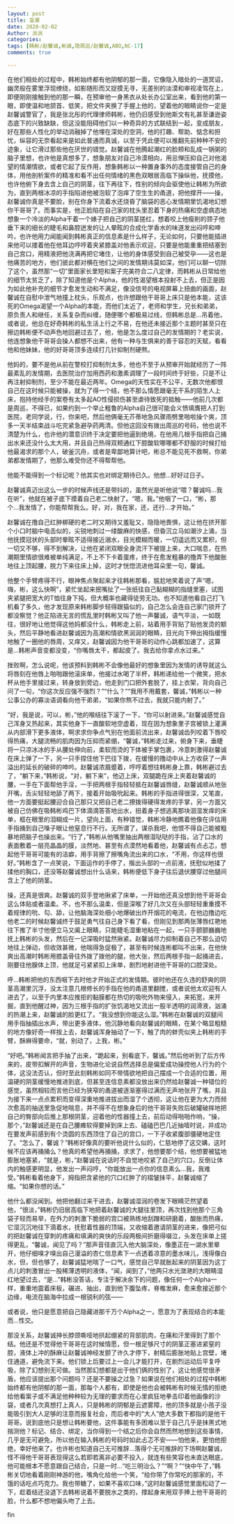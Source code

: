 ```yaml
---
layout: post
title: 盲潮
date: 2020-02-02
Author: 派派
categories: 
tags: [韩彬/赵馨诚,彬诚,隐周巡/赵馨诚,ABO,NC-17]
comments: true

---
```




在他们相处的过程中，韩彬始终都有他阴郁的那一面，它像隐入暗处的一道冥诏，幽灵般在雾里浮现缭绕，如影随形而又捉摸无寻，无差别的淡漠和审视凌驾在上，即便刚刚接触到他的那一瞬，在预审他一身黑衣从处长办公室出来，看到他的第一眼，即使温和地颔首、低笑，把文件夹换了手握上他的，望着他的眼睛说你一定是赵馨诚警官了，我是张北彤的代理律师韩彬，他仍旧感受到他斯文有礼甚至谦逊姿态底下的兴致缺缺，但这没能阻碍他们以一种奇异的方式联结到一起，变成朋友，好在那些人性化的举动消融掉了他埋在深处的空洞，他的打趣、帮助、惦念和担忧，纵容的无奈看起来是如此普通而真诚，以至于凭此便可以推翻先前种种不安的迹象，让它滑过那些他在厌世的错觉。赵馨诚在他腾起潮红的脸颊和乱成一锅粥的脑子里想，也许他是真想多了，想象朋友对自己冷漠相向，用忌惮压抑自己对他渴望的情潮情欲，或者它起了反作用，想象韩彬以一种置身事外的态度接管自己的身体，用他剖析案件的精准和看不出任何情绪的黑色双眼居高临下操纵他，抚摸他，也许他俯下身去含上自己的阴茎，往下再往下，性别的倾向会驱使他让韩彬为所欲为，直到两根冰凉的手指陷进他被泡软了泡痒了空生生的甬道，把他撑开——操，赵馨诚你真是不要脸，别在你身下流着水还烧昏了脑袋的恶心发情期里饥渴地幻想你干哥哥了。而事实是，他正脸陷在自己家的枕头里忍着下身的热痛和空虚病态地想象一个冷淡的Alpha干着一个婊子把自己的阴茎搓红，想着咬上他瘦削的颈子他垂下来的细长的睫毛和鼻腔迸发的让人晕眩的合成化学香水的味道发出闷哼和呻吟，也许他用力闻能闻到韩彬真正的信息素是什么样子，无论如何，只要他能插进来他可以搂着他在他耳边哼哼着夹紧膝盖对他表示欢迎，只要是他能重重把结塞到自己宫口，用精液把他浇满再把它堵住，让他的身体感受到自己被受孕——这也是他痛苦的地方，他们彼此都对横在他们之间的发情期讳莫如深，他们可以聊一切除了这个，虽然那“一切”里面家长里短和案子完美符合二八定律，而韩彬从日常给他的细节太贫乏了，除了知道他是个Alpha，他的性渴望根本投射不上去，但正是因为如此他补充的细节才愈发生动和不满足，像没信号的电视屏幕上扭曲的画面，赵馨诚在自慰中泄气地撞上枕头，乐观点，也许想跟他干哥哥上床只是他本能，这该死的Omega渴望一个Alpha的本能，而他们太近了，老师和学生，兄长和弟弟，原负责人和继任，关系复杂而纠缠，随便哪个都极易过线，但韩彬总是…吊着他，或者说，他总在好奇韩彬的私生活上行之不易，在他还未接近那个主题时甚至只在擦边韩彬便不动声色地回避过去了，他，他是怎么度过自己的发情期的？老实说，他连想象他干哥哥会操人都想不出来，他有一种与生俱来的善于容忍的天赋，看看他和他妹妹，他的好哥哥顶多连续打几针抑制剂硬熬。

他妈的，要不是他从前在警校打抑制剂太多，他也不至于从预审开始就经历了一阵最紊乱的发情期，去医院治疗加用西药和激素调理了一段时间终于好些，只是不让再注射抑制剂，至少不能在最近两年。Omega的天性实在不公平，无数次他都恨自己在这时候只能被操，就为了得一个结，他不那么情愿跟毫无干系的陌生人上床，抱持他经手的案卷有太多起AO性侵损伤甚至虐待致死的抵触——他前几次都是周巡，不得已，如果约到一个举止粗鲁的Alpha自己很可能会义愤填膺把人打到医院，老同学说，行，你来吧，然后他俩毫无芥蒂地急风骤雨劈里啪啦操个爽，顶多一天半结束战斗吃完紧急避孕药两清。但他这回没有拨出周巡的号码，他也说不清楚为什么，也许他的潜意识终于决定要把他逼到绝境，在他用几根手指把自己捅出水来还没什么太大用，并且自己热得双颊通红下腔酸软哪哪都不舒服的时候打给他最渴求的那个人，破釜沉舟，或者是卑鄙地算计吧，彬总不能见死不救啊，你弟弟都发情期了，他那么难受你还不得帮帮他。

他能不能得到一个标记呢？他其实也对绑定期待已久。他想…好好过日子。

赵馨诚真迈出这么一步的时候声线还是带抖的，虽然光是听他说“喂？馨诚吗…我在听”，他就在被子底下摸着自己老二快射了。“嗯，我。”他咽了一口，“彬，那个…我发情了，你能帮帮我么。好，对，我在家，还，还行…才开始。”

赵馨诚在撸自己红肿梆硬的老二时又期待又羞耻又，隐隐地畏惧，这让他在挤开那个小口时脑中电击似的，尖锐地刺过一缕酸麻的快感，但昏沉立马如潮汐上涌，当他抚摸冠状的头部时晕眩不适得接近溺水，目光模糊而暖，一切遥远而又累积，但一切又不够，得不到解决，让他在紧闭双眼全身流汗下被提上来，大口喘息，在热潮期里情欲很难被单纯满足，不上不下卡着蛋疼，终于在愈发粗暴的撸弄下他酸胀地往上顶起腰，脱力下来往床上掉，这时才恍惚流进他耳朵里一句，馨诚。

他整个手臂疼得不行，眼神焦点聚起来才往韩彬那看，尴尬地笑着说了声“嗯，嗨，彬，这么快啊”，紧忙坐起来抿嘴扯了一张纸往自己黏糊糊的指缝里塞，试图夹紧腿把宽大的T恤往身下扽，但大概率也藏得徒劳无功。也不知道他看自己打飞机看了多久，他才发现原来韩彬脚步轻得跟猫似的，自己怎么会连自己家门锁开了都没察觉？他正陷进无言的慌乱里时韩彬又叫了他一声馨诚，语气平淡，一如既往，很好地让他觉得这他妈都没什么，韩彬走上前，站着用手背贴了贴他发烫的额头，然后平静地看进赵馨诚因为高潮和情欲黑润润的眼睛，目光向下伸出拇指缓慢地触了一圈他的唇周，又痒又，赵馨诚因为他干哥哥的动作心跳都加速了，这算是…韩彬声音变都没变，“你嘴唇太干，都起皮了。我去给你拿点水过来。”

挫败啊，怎么说呢，他该预料到韩彬不会像他最好的想象里因为发情的诱导就这么将唇刻在他唇上啪啪跟他滚床单，他接过水喝了半杯，韩彬递给他一个微笑，把水杯从他手里接过来，转身放到旁边，他走到门口把外套脱了，挂上衣架，背向自己问了一句，“你这次反应强不强烈？”“什么？”“我用不用戴套，馨诚，”韩彬以一种公事公办的寡淡语调看向他干弟弟，“如果你熬不过去，我就只能内射了。”

“好，我是说，可以，彬，”他的喉结往下滚了一下，“你可以射进来。”赵馨诚感觉自己浑身又热起来，其实他身下一直酸软地空虚着，现在因为想象里子宫被锁上灌满从内部滑下更多液体，啊求求你争点气别在他面前流出来，赵馨诚齿列咬着下唇咬得热痛，大腿流畅的肌肉因为压抑而紧绷，“馨诚，”韩彬走过来，俯身下来，垂睫将一只凉冰冰的手从腰处伸向前，柔软而烫的下体被手掌包裹，冷意刺激得赵馨诚在床上弹了一下，另一只手捏住他下巴往下拨，在缓慢的撸动中从上方收获了一声溢出的延长的破碎的呻吟。赵馨诚浓眉蹙着，哼哼着想往韩彬身上靠，韩彬避过去了，“躺下来，”韩彬说，“对，躺下来”，他迈上床，双腿跪在床上夹着赵馨诚的腰，一手在下面帮他手淫，一手把两根手指轻轻抵在赵馨诚唇缝，赵馨诚顺从地张开嘴，舌尖轻轻地舔了两下，接着开始吸吮起来。韩彬的手指进得很深，又笔直，他一方面要挺起腰迎合自己那只又把自己老二撩拨得硬得发疼的手掌，另一方面又被自己仿佛在吸韩彬鸡巴下体滴滴答答地出水，扭着身子想逃离那块洇湿发痒的床单，框在眼里的泪糊成一片，望向上面，有种错觉，韩彬冷静地瞧着他像在评估用手指捅到自己嗓子眼让他窒息行不行。无所谓了，谋杀我吧，他恨不得自己能被粗暴地把脑子也操出来。“行了，”韩彬从他嘴里抽出两根湿哒哒的手指，沾了口水的表面敷着一层亮晶晶的膜，淡然地、甚至有点漠然地看着他，赵馨诚有点忐忑，想起他干哥哥可能有的洁癖，用手背擦了擦嘴角流出来的口水，“不用，你这样也很好。”韩彬含了一点笑说，下面运作的手停了，揩出头部的一点前液，抚慰似地揉了揉他的胸口，还没等赵馨诚想出什么话来，韩彬便低下身子往后退伏腰穿过他腿间含上了他的阴茎。

操，还真是很爽。赵馨诚的双手登地揪紧了床单，一开始他还真没想到他干哥哥会这么体贴或者温柔。不，也不那么温柔，但是深喉了好几次又在头部轻轻重重摸不着规律的吮、勾、舔，让他脑海深处细小地爆破出炸开烟花的电流，在他边撸边吃他老二的时候赵馨诚终于鼓足勇气往自己身下看了看，但刚见到那两张薄唇红艳地往下推了半寸他便立马又阖上眼睛，只能睫毛湿重地粘在一起，一只手颤颤巍巍地抚上韩彬的头发，然后在一记深吸时猛然揪紧。赵馨诚尽力抑制着自己不那么迫切地往上弹动，但收效甚微，他喘得急促极了，甚至有时候连彬都叫不出来，在他快爽出高潮时韩彬用膝盖骨往外拨了拨他的腿，他大张，然后两根手指一起捅进去，刚要往他腺体上顶，他就足弓紧紧扣上床单，剧烈地射进他干哥哥的口腔深处。

呼…韩彬把他的东西咽下去时他才开始正式的发情期。彼时他还在久违的舒爽的阴茎高潮里沉浮，没太注意几根修长的手指在他的甬道里翻搅，或者说他太欢迎有人进去了，以至于内里本应推拒的黏膜都在热切的吸吮外物来侵入，来拓宽，来开掘，直到他醒过神，因为三根手指的扩张饥渴地又流出一股半透明的润滑液，汹涌的热潮上来，赵馨诚的脸更红了。“我没想到你能这么湿。”韩彬在赵馨诚的双腿间用手指抽插出水声，带出更多液体，他沉静地看向赵馨诚的眼睛，在某个略显粗糙的地方像好奇一样按上去，赵馨诚浑身抽动了一下，触了肉的蚌壳似夹上韩彬的手臂，酥麻得要命，“就，别动了，上我，彬。”

“好吧。”韩彬闻言把手抽了出来，“跪起来，别看底下，馨诚。”然后他听到了后方传来的，皮带扣解开的声音，生物进化论说自然选择总是偏爱成功操控他人行为的个体，这没法否认，但时至此刻韩彬如同不带情欲地把自己摆成一个合适的位置，用温硬的阴茎缓慢地推进到底，但甚至连信息素都没放出来仍然给赵馨诚一种错位的感觉，虽然相较而言他已经为狭窄的甬道被逐渐塞得过满而无声地张开了嘴，并且为接下来一点点累积而变得深重地推进拔出而湿了个透彻，这让他在更为大力而频次愈高的抽送里急促地喘息，并不得不在想象身后的他干哥哥失败后破罐破摔地把自己的臀部向后推上那根阴茎，迎着他的性器撞上去，前后动得啪啪作响，“操，那个，”赵馨诚还是在自己腰瘫软得要掉到床上去、磕磕巴巴几近抽噎时说，并成功在要发声前感到有个烫圆的东西顶住了自己的宫口，一下子收紧腹部僵硬地定住了。“怎么了，馨诚？”韩彬好像真的要听他说什么似的，仁慈地停了这交媾，这时候不应该再捅捅么？他真的希望他再捅捅，求求了，他想要那个结，他想要被猛地膨胀地塞紧，“就是，彬，”赵馨诚在说话时不自觉地咬紧了自己的穴口，反倒让体内的触感更明显，他发出一声闷哼，“你能放出一点你的信息素么…我，我难受。”韩彬看着他身下，拇指把含紧他的穴口红肿了的褶皱抹平，赵馨诚缩了缩。“如果你想的话。”

他什么都没闻到。他把他翻过来干进去，赵馨诚湿润的卷发下眼睛茫然望着他，“很淡，”韩彬仍旧居高临下地把着赵馨诚的大腿往里顶，再次找到他那个三角袋子轻而易举，在外力的刺激下脆弱的宫口被熟练地刮蹭和研磨着，酸胀而热痛，它湿沉沉地往下滴着水，抚慰着性器的顶端，又收缩着邀请阴茎的进来，像把弓似的把赵馨诚在穿刺的疼痛和填满的爽快的乐段两极间折磨得啜泣，头发在床单上搓得更乱，“馨诚，闻见了吗？”那声音径直沉入他大脑深处，像墨正在一湖水里晕开，他仔细嗅才嗅出自己漫溢的杏仁信息素下一点透着凉意的墨水味儿，浅得像白水，但，但也够了，赵馨诚猛地喘了一口气，感觉自己早就胀起来的阴茎因为这丁点儿的刺激冒出一股稀薄透明的液体，“闻，闻到了，”他两只水光潋滟的大眼睛湿红地望过去，“是…”韩彬没答话，专注于解决余下的问题，像任何一个Alpha一样，重重地震着床板，碾进、抽出，直到他下腹坠疼，脊椎发麻，愈来愈接近那个边缘，电流在脑海中拉成一根锐利的弦——

或者说，他只是愿意把自己隐藏进那千万个Alpha之一，愿意为了表现结合的本能而…性交。

那没关系，赵馨诚抻长脖颈嘶哑地拱起绷紧的背部肌肉，在痛和汗里得到了那个结。他还是不觉得他干哥哥在这时候情愿，但一根足够尺寸的阴茎正塞进紧窒的腔，液体上冲的酥麻让赵馨诚神经发颤了许久才停下，射精后膨胀地贴上宫壁，堵住通道，避免流下来。他们锁上后要过上一会儿才能打开，在剧烈运动后平复呼吸，除了幻想别无可做。当然那幻想都是出于他们俩的性别了，这让他感觉很矛盾，他应该提出那个问题吗？还是不要操之过急？如果说在他们相处的过程中韩彬始终都有他阴郁的那一面，那每个人都有，即使是他也会被韩彬有时候无情的拒绝给他看案子或不满足他种种较为无理的要求而在心里疯狂地拳击印着他画像的沙袋，或者几次真想打上真人，只是韩彬的阴郁是云遮雾障，他的顶多就是小孩子没能吸引到大人足够的注意而报复社会，而后者中的“大人”绝大多数下都指的是他干哥哥。说到底他只是想让韩彬要他，这件事能有多困难以至于自己几乎是抹黑式地揣测他？标记、结合、绑定，当你得到一个结之后你会自然而然地想到这些事情，几乎是无可避免，所以他在输入韩彬的号码时如此忐忑不安——怕他来，更怕他拒绝，幸好他来了。也许彬也知道自己无可推辞…落得个无可推辞的下场啊赵馨诚，怪不得他干哥哥表现得这么若即若离非必要不投入，就连有些笑容也未直达眼底，他可能根本不愿意跟自己结合，只是一时…“吃三明治么？”“啊？”“快中午了，”韩彬关切地看着刚刚神游的他，嘴角化给他一个笑，“给你带了你常吃的那家的，不饿的话吃点巧克力。我也带糖了，如果不喜欢口味，”这时赵馨诚感觉里面松动了一下，趁着结还没退下去韩彬说着不要脱水之类的，撑起身来用双手捧上他干哥哥的脸，什么都不想地偏头吻了上去。


fin
